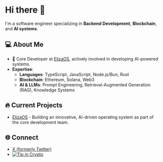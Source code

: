 # Hi there 👋
I'm a software engineer specializing in **Backend Development**, **Blockchain**, and **AI systems**.

## 💻 About Me
- 🚀 Core Developer at [ElizaOS](https://github.com/elizaOS/eliza), actively involved in developing AI-powered systems.
- **Expertise**:
  - **Languages**: TypeScript, JavaScript, Node.js/Bun, Rust
  - **Blockchain**: Ethereum, Solana, Web3
  - **AI & LLMs**: Prompt Engineering, Retrieval-Augmented Generation (RAG), Knowledge Systems

## 🔥 Current Projects
- [ElizaOS](https://elizaos.github.io/) - Building an innovative, AI-driven operating system as part of the core development team.

## 🌐 Connect
- [X (formerly Twitter)](https://x.com/0xbbjoker)
- [![Tip in Crypto](https://tip.md/badge.svg)](https://tip.md/0xbbjoker)

